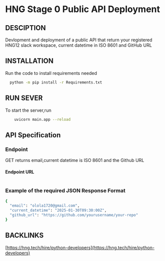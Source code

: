 # HNG Stage 0 Public API Deployment

## DESCIPTION
Devlopment and deployment of a public API that return your registered HNG12 slack workspace, current datetime in ISO 8601 and GitHub URL

## INSTALLATION
Run the code to install requirements needed
```sh
  python -m pip install -r Requirements.txt
```
## RUN SEVER 
To start the server,run
```sh
    uvicorn main.app --reload
```
## API Specification
### Endpoint
 GET returns email,current datetime is ISO 8601 and the Github URL
#### Endpoint URL
```sh

```

### Example of the required JSON Response Format 
```sh
{
  "email": "olola1720@gmail.com",
  "current_datetime": "2025-01-30T09:30:00Z",
  "github_url": "https://github.com/yourusername/your-repo"
}

```
## BACKLINKS
[https://hng.tech/hire/python-developers](https://hng.tech/hire/python-developers)
